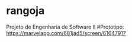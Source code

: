 # rangoja
Projeto de Engenharia de Software II
#Prototipo: https://marvelapp.com/681jad5/screen/61647917
